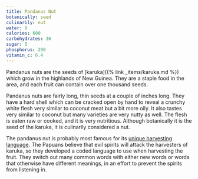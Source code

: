 ```yaml
---
title: Pandanus Nut
botanically: seed
culinarily: nut
water: 9
calories: 600
carbohydrates: 30
sugar: 5
phosphorus: 290
vitamin_c: 6.4
---
```

Pandanus nuts are the seeds of [karuka]({% link _items/karuka.md %}) which grow in the highlands of New Guinea. They are a staple food in the area, and each fruit can contain over one thousand seeds.

Pandanus nuts are fairly long, thin seeds at a couple of inches long. They have a hard shell which can be cracked open by hand to reveal a crunchy white flesh very similar to coconut meat but a bit more oily. It also tastes very similar to coconut but many varieties are very nutty as well. The flesh is eaten raw or cooked, and it is very nutritious. Although botanically it is the seed of the karuka, it is culinarily considered a nut.

The pandanus nut is probably most famous for its [unique harvesting language](https://nowiknow.com/the-language-designed-to-protect-the-nuts/). The Papuans believe that evil spirits will attack the harvesters of karuka, so they developed a coded language to use when harvesting the fruit. They switch out many common words with either new words or words that otherwise have different meanings, in an effort to prevent the spirits from listening in.

